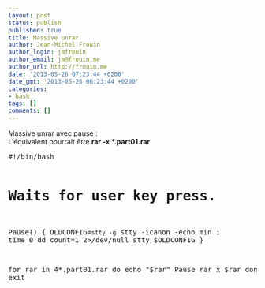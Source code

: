 ```yaml
---
layout: post
status: publish
published: true
title: Massive unrar
author: Jean-Michel Frouin
author_login: jmfrouin
author_email: jm@frouin.me
author_url: http://frouin.me
date: '2013-05-26 07:23:44 +0200'
date_gmt: '2013-05-26 06:23:44 +0200'
categories:
- bash
tags: []
comments: []
---
```

<p>Massive unrar avec pause :<br />
L'équivalent pourrait être <strong>rar -x *.part01.rar</strong></p>
<!--more-->
<pre class="brush:shell">#!/bin/bash

# Waits for user key press.
Pause()
{
 OLDCONFIG=`stty -g`
 stty -icanon -echo min 1 time 0
 dd count=1 2&gt;/dev/null
 stty $OLDCONFIG
}

for rar in 4*.part01.rar
do
  echo "$rar"
  Pause
  rar x $rar
done
exit</pre>

